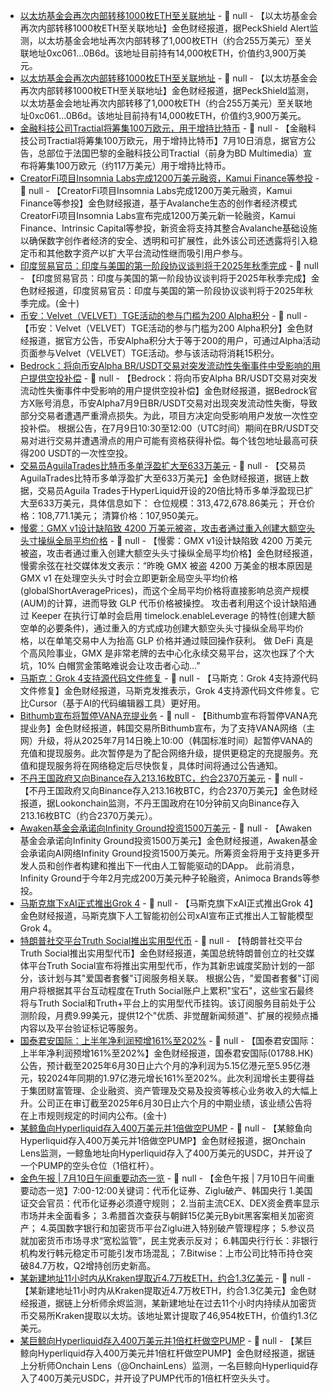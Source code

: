 - [以太坊基金会再次内部转移1000枚ETH至关联地址](https://x.com/PeckShieldAlert/status/1943194461422653843) - 📰 null - 【以太坊基金会再次内部转移1000枚ETH至关联地址】金色财经报道，据PeckShield Alert监测，以太坊基金会地址再次内部转移了1,000枚ETH（约合255万美元）至关联地址0xc061...0B6d。该地址目前持有14,000枚ETH，价值约3,900万美元。
- [以太坊基金会再次内部转移1000枚ETH至关联地址]() - 📰 null - 【以太坊基金会再次内部转移1000枚ETH至关联地址】金色财经报道，据PeckShield监测，以太坊基金会地址再次内部转移了1,000枚ETH（约合255万美元）至关联地址0xc061...0B6d。该地址目前持有14,000枚ETH，价值约3,900万美元。
- [金融科技公司Tractial将筹集100万欧元，用于增持比特币](https://x.com/btcNLNico/status/1943193103814271345) - 📰 null - 【金融科技公司Tractial将筹集100万欧元，用于增持比特币】7月10日消息，据官方公告，总部位于法国巴黎的金融科技公司Tractial（前身为BD Multimedia）宣布将筹集100万欧元（约117万美元）用于增持比特币。
- [CreatorFi项目Insomnia Labs完成1200万美元融资，Kamui Finance等参投](https://techfundingnews.com/insomnia-labs-launches-creatorfi-stablecoin-credit-creators/) - 📰 null - 【CreatorFi项目Insomnia Labs完成1200万美元融资，Kamui Finance等参投】金色财经报道，基于Avalanche生态的创作者经济模式CreatorFi项目Insomnia Labs宣布完成1200万美元新一轮融资，Kamui Finance、Intrinsic Capital等参投，新资金将支持其整合Avalanche基础设施以确保数字创作者经济的安全、透明和可扩展性，此外该公司还透露将引入稳定币和其他数字资产以扩大平台流动性继而吸引用户参与。
- [印度贸易官员：印度与美国的第一阶段协议谈判将于2025年秋季完成]() - 📰 null - 【印度贸易官员：印度与美国的第一阶段协议谈判将于2025年秋季完成】金色财经报道，印度贸易官员：印度与美国的第一阶段协议谈判将于2025年秋季完成。(金十)
- [币安：Velvet（VELVET）TGE活动的参与门槛为200 Alpha积分]() - 📰 null - 【币安：Velvet（VELVET）TGE活动的参与门槛为200 Alpha积分】金色财经报道，据官方公告，币安Alpha积分大于等于200的用户，可通过Alpha活动页面参与Velvet（VELVET）TGE活动。参与该活动将消耗15积分。
- [Bedrock：将向币安Alpha BR/USDT交易对突发流动性失衡事件中受影响的用户提供空投补偿](https://x.com/Bedrock_DeFi/status/1943184454694113741) - 📰 null - 【Bedrock：将向币安Alpha BR/USDT交易对突发流动性失衡事件中受影响的用户提供空投补偿】金色财经报道，据Bedrock官方X账号消息，币安Alpha7月9日BR/USDT交易对出现突发流动性失衡，导致部分交易者遭遇严重滑点损失。为此，项目方决定向受影响用户发放一次性空投补偿。 
根据公告，在7月9日10:30至12:00（UTC时间）期间在BR/USDT交易对进行交易并遭遇滑点的用户可能有资格获得补偿。每个钱包地址最高可获得200 USDT的一次性空投。
- [交易员AguilaTrades比特币多单浮盈扩大至633万美元](https://app.hyperliquid.xyz/join/NTOD) - 📰 null - 【交易员AguilaTrades比特币多单浮盈扩大至633万美元】金色财经报道，据链上数据，交易员Aguila Trades于HyperLiquid开设的20倍比特币多单浮盈现已扩大至633万美元，具体信息如下： 
仓位规模：313,472,678.86美元； 
开仓价格：108,771.1美元； 
清算价格：107,950美元。
- [慢雾：GMX v1设计缺陷致 4200 万美元被盗，攻击者通过重入创建大额空头头寸操纵全局平均价格](https://x.com/evilcos/status/1943175839690166580) - 📰 null - 【慢雾：GMX v1设计缺陷致 4200 万美元被盗，攻击者通过重入创建大额空头头寸操纵全局平均价格】金色财经报道，慢雾余弦在社交媒体发文表示：“昨晚 GMX 被盗 4200 万美金的根本原因是 GMX v1 在处理空头头寸时会立即更新全局空头平均价格(globalShortAveragePrices)，而这个全局平均价格将直接影响总资产规模(AUM)的计算，进而导致 GLP 代币价格被操控。 
攻击者利用这个设计缺陷通过 Keeper 在执行订单时会启用 timelock.enableLeverage 的特性(创建大额空单的必要条件)，通过重入的方式成功创建大额空头头寸操纵全局平均价格，以在单笔交易中人为抬高 GLP 价格并通过赎回操作获利。 
做 DeFi 真是个高风险事业，GMX 是非常老牌的去中心化永续交易平台，这次也踩了个大坑，10% 白帽赏金策略难说会让攻击者心动…”
- [马斯克：Grok 4支持源代码文件修复](https://x.com/elonmusk/status/1943178423947661609) - 📰 null - 【马斯克：Grok 4支持源代码文件修复】金色财经报道，马斯克发推表示，Grok 4支持源代码文件修复。它比Cursor（基于AI的代码编辑器工具）更好用。
- [Bithumb宣布将暂停VANA充提业务](https://feed.bithumb.com/notice/1649219) - 📰 null - 【Bithumb宣布将暂停VANA充提业务】金色财经报道，韩国交易所Bithumb宣布，为了支持VANA网络（主网）升级，将从2025年7月14日晚上10:00（韩国标准时间）起暂停VANA的充值和提现服务。此次暂停是为了配合网络升级，提供更稳定的充提服务。充值和提现服务将在网络稳定后尽快恢复，具体时间将通过公告通知。
- [不丹王国政府又向Binance存入213.16枚BTC，约合2370万美元](https://x.com/lookonchain/status/1943175339234238905) - 📰 null - 【不丹王国政府又向Binance存入213.16枚BTC，约合2370万美元】金色财经报道，据Lookonchain监测，不丹王国政府在10分钟前又向Binance存入213.16枚BTC（约合2370万美元）。
- [Awaken基金会承诺向Infinity Ground投资1500万美元](https://x.com/infinityg_ai/status/1943163537448407531) - 📰 null - 【Awaken基金会承诺向Infinity Ground投资1500万美元】金色财经报道，Awaken基金会承诺向AI网络Infinity Ground投资1500万美元。所筹资金将用于支持更多开发人员和创作者构建和推出下一代由人工智能驱动的DApp。 
此前消息，Infinity Ground于今年2月完成200万美元种子轮融资，Animoca Brands等参投。
- [马斯克旗下xAI正式推出Grok 4](https://x.com/xai/status/1943158495588815072) - 📰 null - 【马斯克旗下xAI正式推出Grok 4】金色财经报道，马斯克旗下人工智能初创公司xAI宣布正式推出人工智能模型Grok 4。
- [特朗普社交平台Truth Social推出实用型代币](https://decrypt.co/329448/trumps-truth-social-teases-upcoming-utility-token-shills-patriot-subscription) - 📰 null - 【特朗普社交平台Truth Social推出实用型代币】金色财经报道，美国总统特朗普创立的社交媒体平台Truth Social宣布将推出实用型代币，作为其新忠诚度奖励计划的一部分，该计划与其"爱国者套餐"订阅服务相关联。 
根据公告，"爱国者套餐"订阅用户将根据其平台互动程度在Truth Social账户上累积"宝石"，这些宝石最终将与Truth Social和Truth+平台上的实用型代币挂钩。该订阅服务目前处于公测阶段，月费9.99美元，提供12个"优质、非觉醒新闻频道"、扩展的视频点播内容以及平台验证标记等服务。
- [国泰君安国际：上半年净利润预增161%至202%]() - 📰 null - 【国泰君安国际：上半年净利润预增161%至202%】金色财经报道，国泰君安国际(01788.HK)公告，预计截至2025年6月30日止六个月的净利润为5.15亿港元至5.95亿港元，较2024年同期的1.97亿港元增长161%至202%。此次利润增长主要得益于集团财富管理、企业融资、资产管理及交易及投资等核心业务收入的大幅上升。公司正在审订截至2025年6月30日止六个月的中期业绩，该业绩公告将在上市规则规定的时间内公布。(金十)
- [某鲸鱼向Hyperliquid存入400万美元并1倍做空PUMP](https://x.com/EmberCN/status/1943157294784745769) - 📰 null - 【某鲸鱼向Hyperliquid存入400万美元并1倍做空PUMP】金色财经报道，据Onchain Lens监测，一鲸鱼地址向Hyperliquid存入了400万美元的USDC，并开设了一个PUMP的空头仓位（1倍杠杆）。
- [金色午报 | 7月10日午间重要动态一览]() - 📰 null - 【金色午报 | 7月10日午间重要动态一览】7:00-12:00关键词：代币化证券、Ziglu破产、韩国央行 
1.美国证交会官员：代币化证券必须遵守规则； 
2.当前主流CEX、DEX资金费率显示市场并未全面看多； 
3.希腊首次查获与朝鲜15亿美元Bybit黑客案相关加密资产； 
4.英国数字银行和加密货币平台Ziglu进入特别破产管理程序； 
5.参议员就加密货币市场寻求“宽松监管”，民主党表示反对； 
6.韩国央行行长：非银行机构发行韩元稳定币可能引发市场混乱； 
7.Bitwise：上市公司比特币持仓突破84.7万枚，Q2增持创历史新高。
- [某新建地址11小时内从Kraken提取近4.7万枚ETH，约合1.3亿美元](https://x.com/EmberCN/status/1943157294784745769) - 📰 null - 【某新建地址11小时内从Kraken提取近4.7万枚ETH，约合1.3亿美元】金色财经报道，据链上分析师余烬监测，某新建地址在过去11个小时内持续从加密货币交易所Kraken提取以太坊。该地址累计提取了46,954枚ETH，价值约1.3亿美元。
- [某巨鲸向Hyperliquid存入400万美元并1倍杠杆做空PUMP](https://x.com/OnchainLens/status/1943156832853447143) - 📰 null - 【某巨鲸向Hyperliquid存入400万美元并1倍杠杆做空PUMP】金色财经报道，据链上分析师Onchain Lens（@OnchainLens）监测，一名巨鲸向Hyperliquid存入了400万美元USDC，并开设了PUMP代币的1倍杠杆空头头寸。
